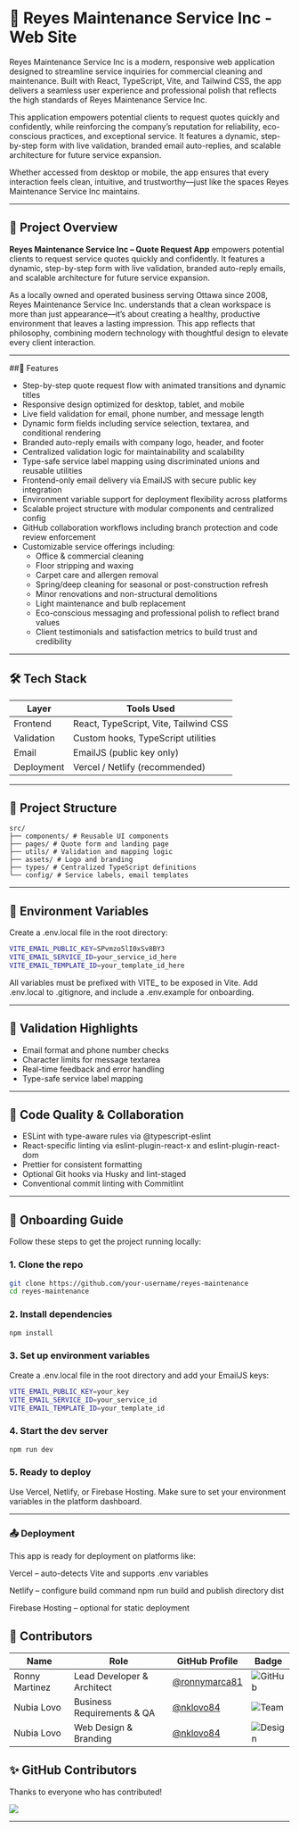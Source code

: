 # 🧼 Reyes Maintenance Service Inc - Web Site

Reyes Maintenance Service Inc is a modern, responsive web application designed to streamline service inquiries for commercial cleaning and maintenance. Built with React, TypeScript, Vite, and Tailwind CSS, the app delivers a seamless user experience and professional polish that reflects the high standards of Reyes Maintenance Service Inc.

This application empowers potential clients to request quotes quickly and confidently, while reinforcing the company’s reputation for reliability, eco-conscious practices, and exceptional service. It features a dynamic, step-by-step form with live validation, branded email auto-replies, and scalable architecture for future service expansion.

Whether accessed from desktop or mobile, the app ensures that every interaction feels clean, intuitive, and trustworthy—just like the spaces Reyes Maintenance Service Inc maintains.

---

## 🧼 Project Overview

**Reyes Maintenance Service Inc – Quote Request App** empowers potential clients to request service quotes quickly and confidently. It features a dynamic, step-by-step form with live validation, branded auto-reply emails, and scalable architecture for future service expansion.

As a locally owned and operated business serving Ottawa since 2008, Reyes Maintenance Service Inc. understands that a clean workspace is more than just appearance—it’s about creating a healthy, productive environment that leaves a lasting impression. This app reflects that philosophy, combining modern technology with thoughtful design to elevate every client interaction.

---

##🚀 Features

- Step-by-step quote request flow with animated transitions and dynamic titles
- Responsive design optimized for desktop, tablet, and mobile
- Live field validation for email, phone number, and message length
- Dynamic form fields including service selection, textarea, and conditional rendering
- Branded auto-reply emails with company logo, header, and footer
- Centralized validation logic for maintainability and scalability
- Type-safe service label mapping using discriminated unions and reusable utilities
- Frontend-only email delivery via EmailJS with secure public key integration
- Environment variable support for deployment flexibility across platforms
- Scalable project structure with modular components and centralized config
- GitHub collaboration workflows including branch protection and code review enforcement
- Customizable service offerings including:
  - Office & commercial cleaning
  - Floor stripping and waxing
  - Carpet care and allergen removal
  - Spring/deep cleaning for seasonal or post-construction refresh
  - Minor renovations and non-structural demolitions
  - Light maintenance and bulb replacement
  - Eco-conscious messaging and professional polish to reflect brand values
  - Client testimonials and satisfaction metrics to build trust and credibility

---

## 🛠️ Tech Stack

| Layer      | Tools Used                            |
| ---------- | ------------------------------------- |
| Frontend   | React, TypeScript, Vite, Tailwind CSS |
| Validation | Custom hooks, TypeScript utilities    |
| Email      | EmailJS (public key only)             |
| Deployment | Vercel / Netlify (recommended)        |

---

## 📁 Project Structure
```text
src/
├── components/ # Reusable UI components
├── pages/ # Quote form and landing page
├── utils/ # Validation and mapping logic
├── assets/ # Logo and branding
├── types/ # Centralized TypeScript definitions
└── config/ # Service labels, email templates
```
---

## 🔐 Environment Variables
Create a .env.local file in the root directory:
```bash
VITE_EMAIL_PUBLIC_KEY=SPvmzo5lI0xSv8BY3
VITE_EMAIL_SERVICE_ID=your_service_id_here
VITE_EMAIL_TEMPLATE_ID=your_template_id_here
```
All variables must be prefixed with VITE_ to be exposed in Vite.
Add .env.local to .gitignore, and include a .env.example for onboarding.

---

## 🧪 Validation Highlights

- Email format and phone number checks
- Character limits for message textarea
- Real-time feedback and error handling
- Type-safe service label mapping

---

## 🧼 Code Quality & Collaboration

- ESLint with type-aware rules via @typescript-eslint
- React-specific linting via eslint-plugin-react-x and eslint-plugin-react-dom
- Prettier for consistent formatting
- Optional Git hooks via Husky and lint-staged
- Conventional commit linting with Commitlint

---

## 🧭 Onboarding Guide

Follow these steps to get the project running locally:

### 1. Clone the repo

```bash
git clone https://github.com/your-username/reyes-maintenance
cd reyes-maintenance
```

### 2. Install dependencies

```bash
npm install
```

### 3. Set up environment variables

Create a .env.local file in the root directory and add your EmailJS keys:

```bash 
VITE_EMAIL_PUBLIC_KEY=your_key
VITE_EMAIL_SERVICE_ID=your_service_id
VITE_EMAIL_TEMPLATE_ID=your_template_id
```

### 4. Start the dev server

```bash 
npm run dev
```

### 5. Ready to deploy

Use Vercel, Netlify, or Firebase Hosting. Make sure to set your environment variables in the platform dashboard.

---

### 📤 Deployment
This app is ready for deployment on platforms like:

Vercel – auto-detects Vite and supports .env variables

Netlify – configure build command npm run build and publish directory dist

Firebase Hosting – optional for static deployment


## 🙌 Contributors

| Name        | Role                          | GitHub Profile                                  | Badge                                      |
|-------------|-------------------------------|--------------------------------------------------|--------------------------------------------|
| Ronny Martinez       | Lead Developer & Architect    | [@ronnymarca81](https://github.com/ronnymarca81)        | ![GitHub](https://img.shields.io/badge/Ronny-Martinez-dev-blue) |
| Nubia Lovo  | Business Requirements & QA    |[@nklovo84](https://github.com/nklovo84)                                               | ![Team](https://img.shields.io/badge/Nubia-QA-green) |
| Nubia Lovo      | Web Design & Branding         | [@nklovo84](https://github.com/nklovo84)             | ![Design](https://img.shields.io/badge/Marlov-design-orange) |


## ✨ GitHub Contributors

Thanks to everyone who has contributed!

<a href="https://github.com/nklovo84/reyes-maintenance/graphs/contributors">
  <img src="https://contrib.rocks/image?repo=your-username/reyes-maintenance" />
</a>

---
